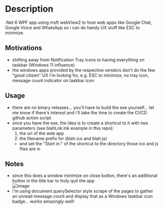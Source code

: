 # Description
.Net 6 WPF app using msft webView2 to host web apps like Google Chat, Google Voice and WhatsApp so i can do handy UX stuff like ESC to minimize.

## Motivations
- shifting away from Notification Tray icons to having everything on taskbar (Windows 11 influence)
- the windows apps provided by the respective vendors don't do the few "good citizen" UX i'm looking for, e.g. ESC to minimize, no tray icon, message count indicator on taskbar icon

## Usage
- there are no binary releases... you'll have to build the exe yourself... let me know if there's interest and i'll take the time to create the CI/CD github action script
- once you have the exe, the idea is to create a shortcut to it with two parameters (see blahLnk.lnk example in this repo):
  1. the url of the web app
  2. the filename prefix for (blah.ico and blah.js)
  - and set the "Start in:" of the shortcut to the directory those ico and js files are in

## Notes
- since this does a window minimize on close button, there's an additional button in the title bar to truly quit the app<br/>
  ![image](https://user-images.githubusercontent.com/6301228/137362283-e9df8bf1-38df-40f5-8f42-efcdce31a9fa.png)
- i'm using document.querySelector style scrape of the pages to gather an unread message count and display that as a Windows taskbar icon badge... works amazingly well!

